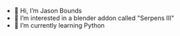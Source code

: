 - 👋 Hi, I’m Jason Bounds
- 👀 I’m interested in a blender addon called "Serpens III"
- 🌱 I’m currently learning Python
<!---
JasonBounds/JasonBounds is a ✨ special ✨ repository because its `README.md` (this file) appears on your GitHub profile.
You can click the Preview link to take a look at your changes.
--->

